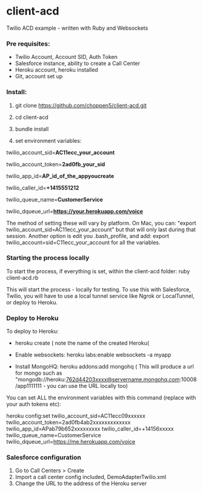 client-acd
==========

Twilio ACD example - written with Ruby and Websockets

### Pre requisites:
- Twilio Account, Account SID, Auth Token
- Salesforce instance, ability to create a Call Center
- Heroku account, heroku installed
- Git, account set up

### Install:

1. git clone https://github.com/choppen5/client-acd.git
2. cd client-acd 

4. bundle install

5. set environment variables:

twilio_account_sid=**AC11ecc_your_account**

twilio_account_token=**2ad0fb_your_sid**

twilio_app_id=**AP_id_of_the_appyoucreate**

twilio_caller_id=**+1415551212** 

twilio_queue_name=**CustomerService**

twilio_dqueue_url=**https://your.herokuapp.com/voice**


The method of setting these will vary by platform.  On Mac, you can: "export twilio_account_sid=AC11ecc_your_account" but that will only last during that session. Another option is edit you .bash_profile, and add:  export twilio_account=sid=C11ecc_your_account for all the variables.

### Starting the process locally

To start the process, if everything is set, within the client-acd folder:
ruby client-acd.rb 

This will start the process - locally for testing. To use this with Salesforce, Twilio, you will have to use a local tunnel service like Ngrok or LocalTunnel, or deploy to Heroku.

### Deploy to Heroku
To deploy to Heroku:

- heroku create 
( note the name of the created Heroku(

-  Enable websockets:
 heroku labs:enable websockets -a myapp
 
- Install MongoHQ:
 heroku addons:add mongohq
 ( This will produce a url for mongo such as "mongodb://heroku:762d44203xxxx@servername.mongohq.com:10008/app1111111 - you can use the URL locally too)
  


You can set ALL the environment variables with this command 
(replace with your auth tokens etc):

heroku config:set twilio_account_sid=AC11ecc09xxxxxx   twilio_account_token=2ad0fb4ab2xxxxxxxxxxxxx twilio_app_id=APab79b652xxxxxxxxx twilio_caller_id=+14156xxxxx twilio_queue_name=CustomerService twilio_dqueue_url=https://me.herokuapp.com/voice	


### Salesforce configuration
1. Go to Call Centers >  Create
2. Import a call center config included, DemoAdapterTwilio.xml
3. Change the URL to the address of the Heroku server



